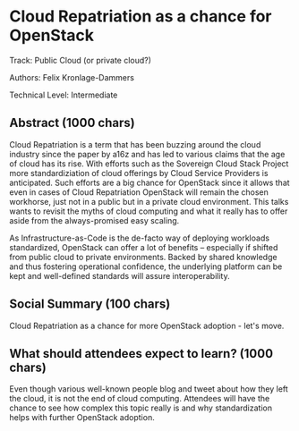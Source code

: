 # Cloud Repatriation as a chance for OpenStack

Track: Public Cloud (or private cloud?)

Authors: Felix Kronlage-Dammers

Technical Level: Intermediate

## Abstract (1000 chars)

Cloud Repatriation is a term that has been buzzing around the cloud industry since
the paper by a16z and has led to various claims that the age of cloud has its rise.
With efforts such as the Sovereign Cloud Stack Project more standardiziation of cloud
offerings by Cloud Service Providers is anticipated. Such efforts are a big chance
for OpenStack since it allows that even in cases of Cloud Repatriation OpenStack will
remain the chosen workhorse, just not in a public but in a private cloud environment.
This talks wants to revisit the myths of cloud computing and what it really
has to offer aside from the always-promised easy scaling.

As Infrastructure-as-Code is the de-facto way of deploying workloads standardized,
OpenStack can offer a lot of benefits – especially if shifted from public cloud to
private environments. Backed by shared knowledge and thus fostering operational
confidence, the underlying platform can be kept and well-defined standards will assure
interoperability.

## Social Summary (100 chars)

Cloud Repatriation as a chance for more OpenStack adoption - let's move.

## What should attendees expect to learn? (1000 chars)

Even though various well-known people blog and tweet about how they left
the cloud, it is not the end of cloud computing. Attendees will have
the chance to see how complex this topic really is and why standardization
helps with further OpenStack adoption.


